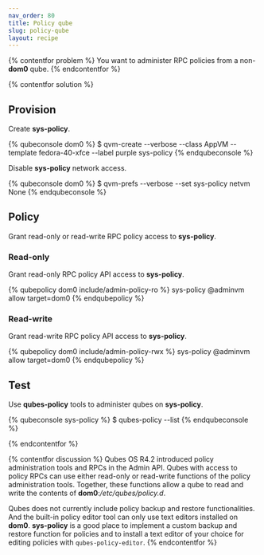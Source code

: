 ```yaml
---
nav_order: 80
title: Policy qube
slug: policy-qube
layout: recipe
---
```


{% contentfor problem %}
You want to administer RPC policies from a non-**dom0** qube.
{% endcontentfor %}

{% contentfor solution %}
## Provision

Create **sys-policy**.

{% qubeconsole dom0 %}
$ qvm-create --verbose --class AppVM --template fedora-40-xfce --label purple sys-policy
{% endqubeconsole %}

Disable **sys-policy** network access.

{% qubeconsole dom0 %}
$ qvm-prefs --verbose --set sys-policy netvm None
{% endqubeconsole %}

## Policy

Grant read-only or read-write RPC policy access to **sys-policy**.

### Read-only

Grant read-only RPC policy API access to **sys-policy**.

{% qubepolicy dom0 include/admin-policy-ro %}
sys-policy  @adminvm  allow  target=dom0
{% endqubepolicy %}

### Read-write

Grant read-write RPC policy API access to **sys-policy**.

{% qubepolicy dom0 include/admin-policy-rwx %}
sys-policy  @adminvm  allow  target=dom0
{% endqubepolicy %}

## Test

Use **qubes-policy** tools to administer qubes on **sys-policy**.

{% qubeconsole sys-policy %}
$ qubes-policy --list
{% endqubeconsole %}

{% endcontentfor %}

{% contentfor discussion %}
Qubes OS R4.2 introduced policy administration tools and RPCs in the Admin API. Qubes with access to policy RPCs can use either read-only or read-write functions of the policy administration tools. Together, these functions allow a qube to read and write the contents of **dom0**:*/etc/qubes/policy.d*.

Qubes does not currently include policy backup and restore functionalities. And the built-in policy editor tool can only use text editors installed on **dom0**. **sys-policy** is a good place to implement a custom backup and restore function for policies and to install a text editor of your choice for editing policies with `qubes-policy-editor`.
{% endcontentfor %}
